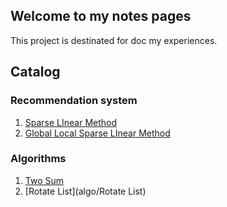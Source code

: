 ## Welcome to my notes pages
This project is destinated for doc my experiences.

## Catalog

### Recommendation system

1. [Sparse LInear Method](recosys/SLIM)
2. [Global Local Sparse LInear Method](recosys/GLSLIM)

### Algorithms

1. [Two Sum](algo/2sum)
2. [Rotate List](algo/Rotate List)
